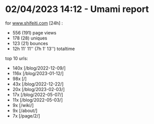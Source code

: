 # 02/04/2023 14:12 - Umami report
for www.shifeiti.com [24h] :

 - 556 (191) page views
 - 178 (28) uniques
 - 123 (21) bounces
 - 12h 11' 11'' (7h 1' 13'') totaltime


top 10 urls:
 - 140x [/blog/2022-12-09/]
 - 116x [/blog/2023-01-12/]
 - 98x [/]
 - 43x [/blog/2022-12-22/]
 - 20x [/blog/2023-02-03/]
 - 17x [/blog/2022-05-07/]
 - 11x [/blog/2022-05-03/]
 - 9x [/wiki/]
 - 9x [/about/]
 - 7x [/page/2/]


